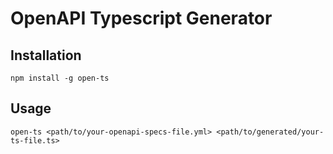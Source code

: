 # OpenAPI Typescript Generator

## Installation
```
npm install -g open-ts
```

## Usage
```
open-ts <path/to/your-openapi-specs-file.yml> <path/to/generated/your-ts-file.ts>
```